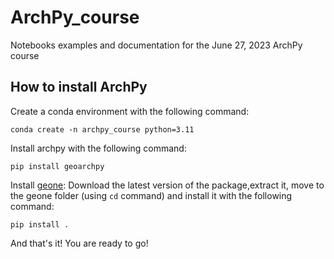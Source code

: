 # ArchPy_course
Notebooks examples and documentation for the June 27, 2023 ArchPy course


## How to install ArchPy

Create a conda environment with the following command:

```
conda create -n archpy_course python=3.11
```

Install archpy with the following command:

```
pip install geoarchpy
```

Install [geone](https://github.com/randlab/geone): Download the latest version of the package,extract it, move to the geone folder (using ``cd`` command) and install it with the following command:

```
pip install .
```

And that's it! You are ready to go!
